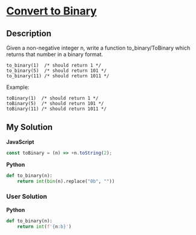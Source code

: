 # [Convert to Binary](https://www.codewars.com/kata/59fca81a5712f9fa4700159a)

## Description

Given a non-negative integer n, write a function to_binary/ToBinary which returns that number in a binary format.

```
to_binary(1)  /* should return 1 */
to_binary(5)  /* should return 101 */
to_binary(11) /* should return 1011 */
```

Example:

```
toBinary(1)  /* should return 1 */
toBinary(5)  /* should return 101 */
toBinary(11) /* should return 1011 */
```

## My Solution

**JavaScript**

```js
const toBinary = (n) => +n.toString(2);
```

**Python**

```py
def to_binary(n):
    return int(bin(n).replace("0b", ""))
```

### User Solution

**Python**

```py
def to_binary(n):
    return int(f'{n:b}')
```

